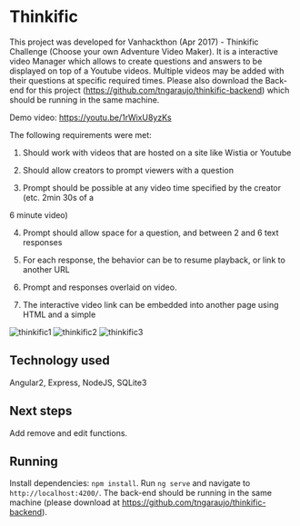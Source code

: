 # Thinkific

This project was developed for Vanhackthon (Apr 2017) - Thinkific Challenge (Choose your own Adventure Video Maker).
It is a interactive video Manager which allows to create questions and answers to be displayed on top of a Youtube videos.
Multiple videos may be added with their questions at specific required times.
Please also download the Back-end for this project (https://github.com/tngaraujo/thinkific-backend) which should be running in the same machine.

Demo video: https://youtu.be/1rWixU8yzKs

The following requirements were met:

1. Should work with videos that are hosted on a site like Wistia or Youtube

2. Should allow creators to prompt viewers with a question

3. Prompt should be possible at any video time specified by the creator (etc. 2min 30s of a

6 minute video)

4. Prompt should allow space for a question, and between 2 and 6 text responses

5. For each response, the behavior can be to resume playback, or link to another URL

6. Prompt and responses overlaid on video.

7. The interactive video link can be embedded into another page using HTML and a simple

![thinkific1](https://cloud.githubusercontent.com/assets/17129220/24840040/3c5b7664-1d3c-11e7-9023-3fb233c534db.jpg)
![thinkific2](https://cloud.githubusercontent.com/assets/17129220/24840041/3c623738-1d3c-11e7-9135-060e280496d0.jpg)
![thinkific3](https://cloud.githubusercontent.com/assets/17129220/24840042/3c62afd8-1d3c-11e7-887b-7316978f156f.jpg)

## Technology used
Angular2, Express, NodeJS, SQLite3

## Next steps
Add remove and edit functions.

## Running
Install dependencies: `npm install`.
Run `ng serve` and navigate to `http://localhost:4200/`.
The back-end should be running in the same machine (please download at https://github.com/tngaraujo/thinkific-backend).
